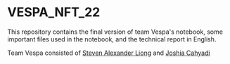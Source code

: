 # VESPA_NFT_22
This repository contains the final version of team Vespa's notebook, some important files used in the notebook, and the technical report in English. 

Team Vespa consisted of [Steven Alexander Liong](https://github.com/Stevenal017) and [Joshia Cahyadi](https://github.com/joocahyadi)
